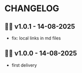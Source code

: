 # CHANGELOG

## 🧑‍💻 v1.0.1 - 14-08-2025

- fix: local links in md files

## 🧑‍💻 v1.0.0 - 14-08-2025

- first delivery
